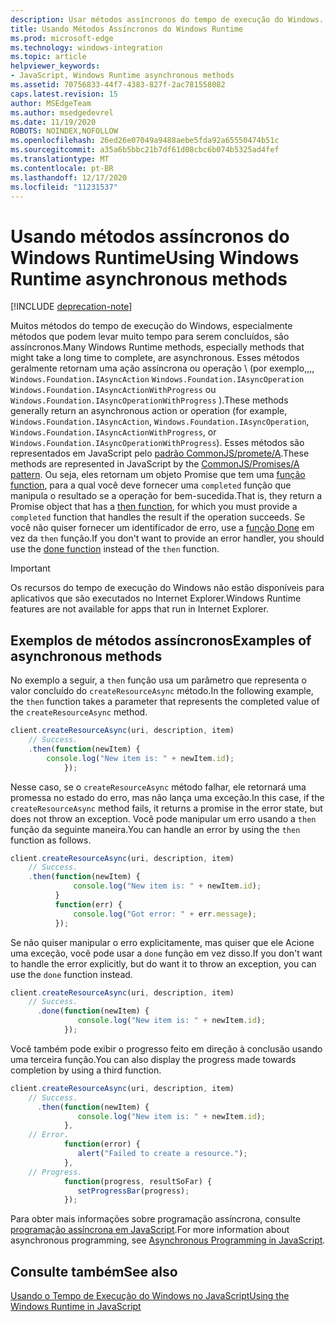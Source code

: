 ```yaml
---
description: Usar métodos assíncronos do tempo de execução do Windows.
title: Usando Métodos Assíncronos do Windows Runtime
ms.prod: microsoft-edge
ms.technology: windows-integration
ms.topic: article
helpviewer_keywords:
- JavaScript, Windows Runtime asynchronous methods
ms.assetid: 70756833-44f7-4383-827f-2ac781558082
caps.latest.revision: 15
author: MSEdgeTeam
ms.author: msedgedevrel
ms.date: 11/19/2020
ROBOTS: NOINDEX,NOFOLLOW
ms.openlocfilehash: 26ed26e07049a9488aebe5fda92a65550474b51c
ms.sourcegitcommit: a35a6b5bbc21b7df61d08cbc6b074b5325ad4fef
ms.translationtype: MT
ms.contentlocale: pt-BR
ms.lasthandoff: 12/17/2020
ms.locfileid: "11231537"
---
```

# <span data-ttu-id="0a0e8-103">Usando métodos assíncronos do Windows Runtime</span><span class="sxs-lookup"><span data-stu-id="0a0e8-103">Using Windows Runtime asynchronous methods</span></span>  

[!INCLUDE [deprecation-note](../includes/legacy-edge-note.md)]  

<span data-ttu-id="0a0e8-104">Muitos métodos do tempo de execução do Windows, especialmente métodos que podem levar muito tempo para serem concluídos, são assíncronos.</span><span class="sxs-lookup"><span data-stu-id="0a0e8-104">Many Windows Runtime methods, especially methods that might take a long time to complete, are asynchronous.</span></span>  <span data-ttu-id="0a0e8-105">Esses métodos geralmente retornam uma ação assíncrona ou operação \ (por exemplo,,,, `Windows.Foundation.IAsyncAction` `Windows.Foundation.IAsyncOperation` `Windows.Foundation.IAsyncActionWithProgress` ou `Windows.Foundation.IAsyncOperationWithProgress` \).</span><span class="sxs-lookup"><span data-stu-id="0a0e8-105">These methods generally return an asynchronous action or operation \(for example, `Windows.Foundation.IAsyncAction`, `Windows.Foundation.IAsyncOperation`, `Windows.Foundation.IAsyncActionWithProgress`, or `Windows.Foundation.IAsyncOperationWithProgress`\).</span></span>  <span data-ttu-id="0a0e8-106">Esses métodos são representados em JavaScript pelo [padrão CommonJS/promete/A][CommonjsWikiPromises].</span><span class="sxs-lookup"><span data-stu-id="0a0e8-106">These methods are represented in JavaScript by the [CommonJS/Promises/A pattern][CommonjsWikiPromises].</span></span>  <span data-ttu-id="0a0e8-107">Ou seja, eles retornam um objeto Promise que tem uma [função function][PreviousVersionsWindowsAppsBr229728], para a qual você deve fornecer uma `completed` função que manipula o resultado se a operação for bem-sucedida.</span><span class="sxs-lookup"><span data-stu-id="0a0e8-107">That is, they return a Promise object that has a [then function][PreviousVersionsWindowsAppsBr229728], for which you must provide a `completed` function that handles the result if the operation succeeds.</span></span>  <span data-ttu-id="0a0e8-108">Se você não quiser fornecer um identificador de erro, use a [função Done][PreviousVersionsWindowsAppsHr701079] em vez da `then` função.</span><span class="sxs-lookup"><span data-stu-id="0a0e8-108">If you don't want to provide an error handler, you should use the [done function][PreviousVersionsWindowsAppsHr701079] instead of the `then` function.</span></span>  

> [!IMPORTANT]
> <span data-ttu-id="0a0e8-109">Os recursos do tempo de execução do Windows não estão disponíveis para aplicativos que são executados no Internet Explorer.</span><span class="sxs-lookup"><span data-stu-id="0a0e8-109">Windows Runtime features are not available for apps that run in Internet Explorer.</span></span>  

## <span data-ttu-id="0a0e8-110">Exemplos de métodos assíncronos</span><span class="sxs-lookup"><span data-stu-id="0a0e8-110">Examples of asynchronous methods</span></span>  

<span data-ttu-id="0a0e8-111">No exemplo a seguir, a `then` função usa um parâmetro que representa o valor concluído do `createResourceAsync` método.</span><span class="sxs-lookup"><span data-stu-id="0a0e8-111">In the following example, the `then` function takes a parameter that represents the completed value of the `createResourceAsync` method.</span></span>  

```javascript
client.createResourceAsync(uri, description, item)
    // Success.
    .then(function(newItem) {
        console.log("New item is: " + newItem.id);
            });
```  

<span data-ttu-id="0a0e8-112">Nesse caso, se o `createResourceAsync` método falhar, ele retornará uma promessa no estado do erro, mas não lança uma exceção.</span><span class="sxs-lookup"><span data-stu-id="0a0e8-112">In this case, if the `createResourceAsync` method fails, it returns a promise in the error state, but does not throw an exception.</span></span>  <span data-ttu-id="0a0e8-113">Você pode manipular um erro usando a `then` função da seguinte maneira.</span><span class="sxs-lookup"><span data-stu-id="0a0e8-113">You can handle an error by using the `then` function as follows.</span></span>  

```javascript
client.createResourceAsync(uri, description, item)
    // Success.
    .then(function(newItem) {
              console.log("New item is: " + newItem.id);
          }
          function(err) {
              console.log("Got error: " + err.message);
          });
```  

<span data-ttu-id="0a0e8-114">Se não quiser manipular o erro explicitamente, mas quiser que ele Acione uma exceção, você pode usar a `done` função em vez disso.</span><span class="sxs-lookup"><span data-stu-id="0a0e8-114">If you don't want to handle the error explicitly, but do want it to throw an exception, you can use the `done` function instead.</span></span>  

```javascript
client.createResourceAsync(uri, description, item)
    // Success.
      .done(function(newItem) {
               console.log("New item is: " + newItem.id);
            });
```  

<span data-ttu-id="0a0e8-115">Você também pode exibir o progresso feito em direção à conclusão usando uma terceira função.</span><span class="sxs-lookup"><span data-stu-id="0a0e8-115">You can also display the progress made towards completion by using a third function.</span></span>  

```javascript
client.createResourceAsync(uri, description, item)
    // Success.
      .then(function(newItem) {
               console.log("New item is: " + newItem.id);
            },
    // Error.
            function(error) {
               alert("Failed to create a resource.");
            },
    // Progress.
            function(progress, resultSoFar) {
               setProgressBar(progress);
            });
```  

<span data-ttu-id="0a0e8-116">Para obter mais informações sobre programação assíncrona, consulte [programação assíncrona em JavaScript][PreviousVersionsWindowsAppsHh700330].</span><span class="sxs-lookup"><span data-stu-id="0a0e8-116">For more information about asynchronous programming, see [Asynchronous Programming in JavaScript][PreviousVersionsWindowsAppsHh700330].</span></span>  

## <span data-ttu-id="0a0e8-117">Consulte também</span><span class="sxs-lookup"><span data-stu-id="0a0e8-117">See also</span></span>  

[<span data-ttu-id="0a0e8-118">Usando o Tempo de Execução do Windows no JavaScript</span><span class="sxs-lookup"><span data-stu-id="0a0e8-118">Using the Windows Runtime in JavaScript</span></span>][WindowsRuntimeJavascript]  

<!-- links -->  

[WindowsRuntimeJavascript]: ./using-the-windows-runtime-in-javascript.md "Usar o tempo de execução do Windows em JavaScript | Documentos da Microsoft"  

[PreviousVersionsWindowsAppsBr229728]: /previous-versions/windows/apps/br229728(v=win.10) "Promessa. depois, método | Documentos da Microsoft"  
[PreviousVersionsWindowsAppsHh700330]: /previous-versions/windows/apps/hh700330(v=win.10) "Programação assíncrona em JavaScript (HTML) | Documentos da Microsoft"
[PreviousVersionsWindowsAppsHr701079]: /previous-versions/windows/apps/hh701079(v=win.10) "Método Promise. Done | Documentos da Microsoft"  

[CommonjsWikiPromises]: http://wiki.commonjs.org/wiki/Promises "Promessas | Wiki de especificações CommonJS"  
